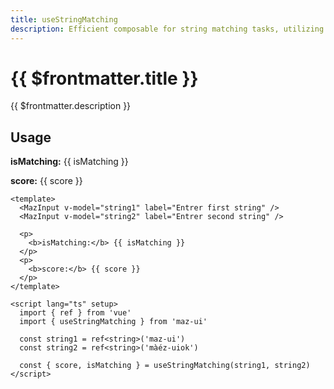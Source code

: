 ```yaml
---
title: useStringMatching
description: Efficient composable for string matching tasks, utilizing Levenshtein distance calculation. Simplify comparison operations with minimal setup. Enhance text similarity checks effortlessly.
---
```


# {{ $frontmatter.title }}

{{ $frontmatter.description }}

## Usage

<div class="maz-bg-color-lighter dark:maz-bg-color dark:maz-border dark:maz-border-color-light maz-rounded maz-overflow-hidden maz-p-4">
  <div class="maz-flex maz-gap-4 maz-items-start maz-flex-wrap">
    <MazInput v-model="string1" label="Entrer first string" />
    <MazInput v-model="string2" label="Entrer second string" />
  </div>

  <p class="!maz-mb-1">
    <b>isMatching:</b> {{ isMatching }}
  </p>
  <p class="!maz-my-0">
    <b>score:</b> {{ score }}
  </p>
</div>

```vue
<template>
  <MazInput v-model="string1" label="Entrer first string" />
  <MazInput v-model="string2" label="Entrer second string" />

  <p>
    <b>isMatching:</b> {{ isMatching }}
  </p>
  <p>
    <b>score:</b> {{ score }}
  </p>
</template>

<script lang="ts" setup>
  import { ref } from 'vue'
  import { useStringMatching } from 'maz-ui'

  const string1 = ref<string>('maz-ui')
  const string2 = ref<string>('màéz-uiok')

  const { score, isMatching } = useStringMatching(string1, string2)
</script>
```

<script lang="ts" setup>
  import { ref } from 'vue'
  import { useStringMatching } from 'maz-ui'

  const string1 = ref<string>('maz-ui')
  const string2 = ref<string>('méz-ui')

  const { score, isMatching } = useStringMatching(string1, string2, 0.75)
</script>
